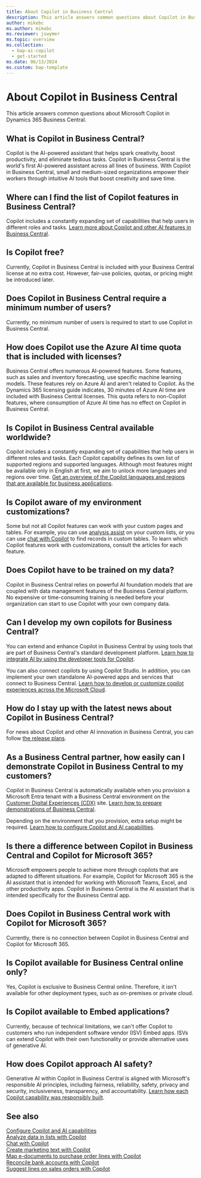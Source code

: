 ```yaml
---
title: About Copilot in Business Central
description: This article answers common questions about Copilot in Business Central.
author: mikebc
ms.author: mikebc
ms.reviewer: jswymer
ms.topic: overview 
ms.collection:
  - bap-ai-copilot
  - get-started
ms.date: 06/13/2024
ms.custom: bap-template
---
```


# About Copilot in Business Central

This article answers common questions about Microsoft Copilot in Dynamics 365 Business Central.

## What is Copilot in Business Central?

Copilot is the AI-powered assistant that helps spark creativity, boost productivity, and eliminate tedious tasks. Copilot in Business Central is the world's first AI-powered assistant across all lines of business. With Copilot in Business Central, small and medium-sized organizations empower their workers through intuitive AI tools that boost creativity and save time.

## Where can I find the list of Copilot features in Business Central?

Copilot includes a constantly expanding set of capabilities that help users in different roles and tasks. [Learn more about Copilot and other AI features in Business Central](https://aka.ms/BCAI).

## Is Copilot free?

Currently, Copilot in Business Central is included with your Business Central license at no extra cost. However, fair-use policies, quotas, or pricing might be introduced later.

## Does Copilot in Business Central require a minimum number of users?

Currently, no minimum number of users is required to start to use Copilot in Business Central.

## How does Copilot use the Azure AI time quota that is included with licenses?

Business Central offers numerous AI-powered features. Some features, such as sales and inventory forecasting, use specific machine learning models. These features rely on Azure AI and aren't related to Copilot. As the Dynamics 365 licensing guide indicates, 30 minutes of Azure AI time are included with Business Central licenses. This quota refers to non-Copilot features, where consumption of Azure AI time has no effect on Copilot in Business Central.

## Is Copilot in Business Central available worldwide?

Copilot includes a constantly expanding set of capabilities that help users in different roles and tasks. Each Copilot capability defines its own list of supported regions and supported languages. Although most features might be available only in English at first, we aim to unlock more languages and regions over time. [Get an overview of the Copilot languages and regions that are available for business applications](https://dynamics.microsoft.com/availability-reports/copilotreport).

## Is Copilot aware of my environment customizations?

Some but not all Copilot features can work with your custom pages and tables. For example, you can use [analysis assist](analysis-assist.md) on your custom lists, or you can use [chat with Copilot](chat-with-copilot.md) to find records in custom tables. To learn which Copilot features work with customizations, consult the articles for each feature.

## Does Copilot have to be trained on my data?

Copilot in Business Central relies on powerful AI foundation models that are coupled with data management features of the Business Central platform. No expensive or time-consuming training is needed before your organization can start to use Copilot with your own company data.

## Can I develop my own copilots for Business Central?

You can extend and enhance Copilot in Business Central by using tools that are part of Business Central's standard development platform. [Learn how to integrate AI by using the developer tools for Copilot](/dynamics365/business-central/dev-itpro/developer/ai-integration-landing-page).

You can also connect copilots by using Copilot Studio. In addition, you can implement your own standalone AI-powered apps and services that connect to Business Central. [Learn how to develop or customize copilot experiences across the Microsoft Cloud](/microsoft-cloud/dev/copilot/overview).

## How do I stay up with the latest news about Copilot in Business Central?

For news about Copilot and other AI innovation in Business Central, you can follow [the release plans](https://aka.ms/BCReleasePlan).

## As a Business Central partner, how easily can I demonstrate Copilot in Business Central to my customers?

Copilot in Business Central is automatically available when you provision a Microsoft Entra tenant with a Business Central environment on the [Customer Digital Experiences (CDX)](https://aka.ms/CDX) site. [Learn how to prepare demonstrations of Business Central](/dynamics365/business-central/dev-itpro/administration/demo-environment).

Depending on the environment that you provision, extra setup might be required. [Learn how to configure Copilot and AI capabilities](/dynamics365/business-central/enable-ai).

## Is there a difference between Copilot in Business Central and Copilot for Microsoft 365?

Microsoft empowers people to achieve more through copilots that are adapted to different situations. For example, Copilot for Microsoft 365 is the AI assistant that is intended for working with Microsoft Teams, Excel, and other productivity apps. Copilot in Business Central is the AI assistant that is intended specifically for the Business Central app.

## Does Copilot in Business Central work with Copilot for Microsoft 365?

Currently, there is no connection between Copilot in Business Central and Copilot for Microsoft 365.

## Is Copilot available for Business Central online only?

Yes, Copilot is exclusive to Business Central online. Therefore, it isn't available for other deployment types, such as on-premises or private cloud.

## Is Copilot available to Embed applications?

Currently, because of technical limitations, we can't offer Copilot to customers who run independent software vendor (ISV) Embed apps. ISVs can extend Copilot with their own functionality or provide alternative uses of generative AI.

## How does Copilot approach AI safety?

Generative AI within Copilot in Business Central is aligned with Microsoft's responsible AI principles, including fairness, reliability, safety, privacy and security, inclusiveness, transparency, and accountability. [Learn how each Copilot capability was responsibly built](responsible-ai-overview.md).

## See also

[Configure Copilot and AI capabilities](enable-ai.md)  
[Analyze data in lists with Copilot](analysis-assist.md)  
[Chat with Copilot](chat-with-copilot.md)  
[Create marketing text with Copilot](item-marketing-text.md)  
[Map e-documents to purchase order lines with Copilot](map-edocuments-with-copilot.md)  
[Reconcile bank accounts with Copilot](bank-reconciliation-with-copilot.md)  
[Suggest lines on sales orders with Copilot](sales-suggest-sales-lines-with-copilot.md)
